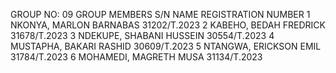 GROUP NO: 09
GROUP MEMBERS
S/N	NAME	            REGISTRATION NUMBER
1	NKONYA, MARLON BARNABAS	31202/T.2023
2	KABEHO, BEDAH FREDRICK	31678/T.2023
3	NDEKUPE, SHABANI HUSSEIN	30554/T.2023
4	MUSTAPHA, BAKARI RASHID	30609/T.2023
5	NTANGWA, ERICKSON EMIL	31784/T.2023
6	MOHAMEDI, MAGRETH MUSA	31134/T.2023
